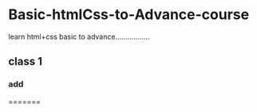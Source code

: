 # Basic-htmlCss-to-Advance-course
learn html+css basic to advance.................

## class 1
### add

=======

